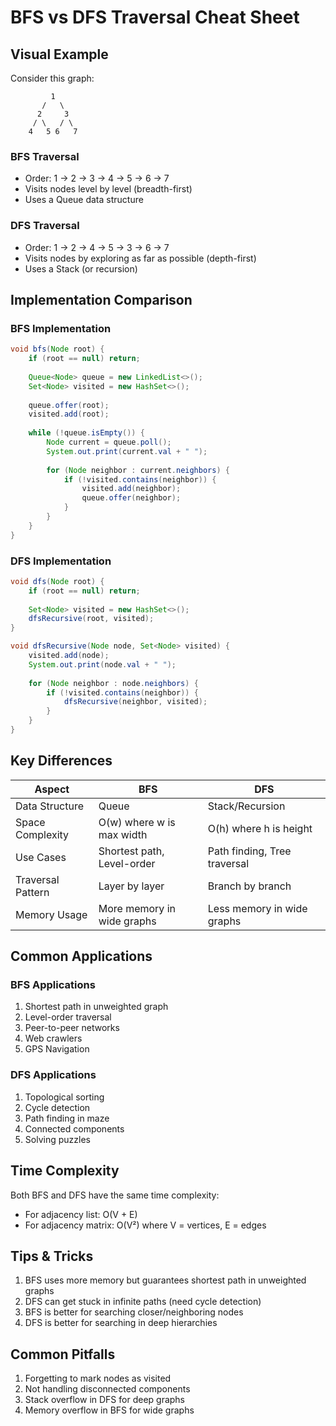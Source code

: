 # BFS vs DFS Traversal Cheat Sheet

## Visual Example
Consider this graph:
```
         1
       /   \
      2     3
     / \   / \
    4   5 6   7
```

### BFS Traversal
- Order: 1 → 2 → 3 → 4 → 5 → 6 → 7
- Visits nodes level by level (breadth-first)
- Uses a Queue data structure

### DFS Traversal
- Order: 1 → 2 → 4 → 5 → 3 → 6 → 7
- Visits nodes by exploring as far as possible (depth-first)
- Uses a Stack (or recursion)

## Implementation Comparison

### BFS Implementation
```java
void bfs(Node root) {
    if (root == null) return;
    
    Queue<Node> queue = new LinkedList<>();
    Set<Node> visited = new HashSet<>();
    
    queue.offer(root);
    visited.add(root);
    
    while (!queue.isEmpty()) {
        Node current = queue.poll();
        System.out.print(current.val + " ");
        
        for (Node neighbor : current.neighbors) {
            if (!visited.contains(neighbor)) {
                visited.add(neighbor);
                queue.offer(neighbor);
            }
        }
    }
}
```

### DFS Implementation
```java
void dfs(Node root) {
    if (root == null) return;
    
    Set<Node> visited = new HashSet<>();
    dfsRecursive(root, visited);
}

void dfsRecursive(Node node, Set<Node> visited) {
    visited.add(node);
    System.out.print(node.val + " ");
    
    for (Node neighbor : node.neighbors) {
        if (!visited.contains(neighbor)) {
            dfsRecursive(neighbor, visited);
        }
    }
}
```

## Key Differences

| Aspect | BFS | DFS |
|--------|-----|-----|
| Data Structure | Queue | Stack/Recursion |
| Space Complexity | O(w) where w is max width | O(h) where h is height |
| Use Cases | Shortest path, Level-order | Path finding, Tree traversal |
| Traversal Pattern | Layer by layer | Branch by branch |
| Memory Usage | More memory in wide graphs | Less memory in wide graphs |

## Common Applications

### BFS Applications
1. Shortest path in unweighted graph
2. Level-order traversal
3. Peer-to-peer networks
4. Web crawlers
5. GPS Navigation

### DFS Applications
1. Topological sorting
2. Cycle detection
3. Path finding in maze
4. Connected components
5. Solving puzzles

## Time Complexity
Both BFS and DFS have the same time complexity:
- For adjacency list: O(V + E)
- For adjacency matrix: O(V²)
where V = vertices, E = edges

## Tips & Tricks
1. BFS uses more memory but guarantees shortest path in unweighted graphs
2. DFS can get stuck in infinite paths (need cycle detection)
3. BFS is better for searching closer/neighboring nodes
4. DFS is better for searching in deep hierarchies

## Common Pitfalls
1. Forgetting to mark nodes as visited
2. Not handling disconnected components
3. Stack overflow in DFS for deep graphs
4. Memory overflow in BFS for wide graphs
